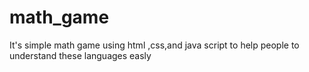 # math_game


It's simple math game using html ,css,and java script to help people to understand these languages easly
